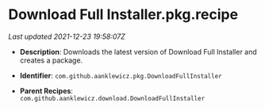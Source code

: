 # Download Full Installer.pkg.recipe

_Last updated 2021-12-23 19:58:07Z_

- **Description**: Downloads the latest version of Download Full Installer and creates a package.

- **Identifier**: `com.github.aanklewicz.pkg.DownloadFullInstaller`

- **Parent Recipes**: `com.github.aanklewicz.download.DownloadFullInstaller`